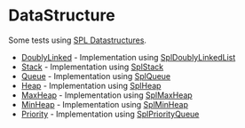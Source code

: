 # DataStructure

Some tests using [SPL Datastructures](http://php.net/manual/en/spl.datastructures.php).

- [DoublyLinked](src/DoublyLinked.php) - Implementation using [SplDoublyLinkedList](http://php.net/manual/en/class.spldoublylinkedlist.php)
- [Stack](src/Stack.php) - Implementation using [SplStack](http://php.net/manual/en/class.splstack.php)
- [Queue](src/Queue.php) - Implementation using [SplQueue](http://php.net/manual/en/class.splqueue.php)
- [Heap](src/Heap.php) - Implementation using [SplHeap](http://php.net/manual/en/class.splheap.php)
- [MaxHeap](src/MaxHeap.php) - Implementation using [SplMaxHeap](http://php.net/manual/en/class.splmaxheap.php)
- [MinHeap](src/MinHeap.php) - Implementation using [SplMinHeap](http://php.net/manual/en/class.splminheap.php)
- [Priority](src/Priority.php) - Implementation using [SplPriorityQueue](http://php.net/manual/en/class.splpriorityqueue.php)
